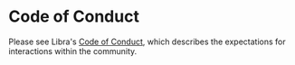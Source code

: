 # Code of Conduct

Please see Libra's [Code of Conduct](https://developers.libra.org/docs/policies/code-of-conduct), which describes the expectations for interactions within the community.

